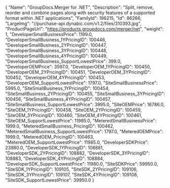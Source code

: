 {
    "Name": "GroupDocs.Merger for .NET",
    "Description": "Split, remove, reorder and combine pages along with security features of a supported format within .NET applications",
    "FamilyId": 196215,
    "Id": 86266,
    "LargeImg": "//purchase-api.dynabic.com/v1.2/files/310393.jpg",
    "ProductPageUrl": "https://products.groupdocs.com/merger/net",
    "weight": 1,
    "DeveloperSmallBusinessPrice": 1199.0,
    "DeveloperSmallBusiness_1YPricingID": 100446,
    "DeveloperSmallBusiness_2YPricingID": 100447,
    "DeveloperSmallBusiness_3YPricingID": 100448,
    "DeveloperSmallBusiness_4YPricingID": 100449,
    "DeveloperSmallBusiness_SupportLowestPrice": 399.0,
    "DeveloperOEMPrice": 3597.0,
    "DeveloperOEM_1YPricingID": 100450,
    "DeveloperOEM_2YPricingID": 100451,
    "DeveloperOEM_3YPricingID": 100452,
    "DeveloperOEM_4YPricingID": 100453,
    "DeveloperOEM_SupportLowestPrice": 1797.0,
    "SiteSmallBusinessPrice": 5995.0,
    "SiteSmallBusiness_1YPricingID": 100454,
    "SiteSmallBusiness_2YPricingID": 100455,
    "SiteSmallBusiness_3YPricingID": 100456,
    "SiteSmallBusiness_4YPricingID": 100457,
    "SiteSmallBusiness_SupportLowestPrice": 3995.0,
    "SiteOEMPrice": 16786.0,
    "SiteOEM_1YPricingID": 100458,
    "SiteOEM_2YPricingID": 100459,
    "SiteOEM_3YPricingID": 100460,
    "SiteOEM_4YPricingID": 100461,
    "SiteOEM_SupportLowestPrice": 11985.0,
    "MeteredSmallBusinessPrice": 1999.0,
    "MeteredSmallBusiness_PricingID": 100462,
    "MeteredSmallBusiness_SupportLowestPrice": 1797.0,
    "MeteredOEMPrice": 1999.0,
    "MeteredOEM_PricingID": 100463,
    "MeteredOEM_SupportLowestPrice": 11985.0,
    "DeveloperSDKPrice": 23980.0,
    "DeveloperSDK_1YPricingID": 108881,
    "DeveloperSDK_2YPricingID": 108882,
    "DeveloperSDK_3YPricingID": 108883,
    "DeveloperSDK_4YPricingID": 108884,
    "DeveloperSDK_SupportLowestPrice": 11980.0,
    "SiteSDKPrice": 59950.0,
    "SiteSDK_1YPricingID": 109105,
    "SiteSDK_2YPricingID": 109106,
    "SiteSDK_3YPricingID": 109107,
    "SiteSDK_4YPricingID": 109108,
    "SiteSDK_SupportLowestPrice": 39950.0
}
